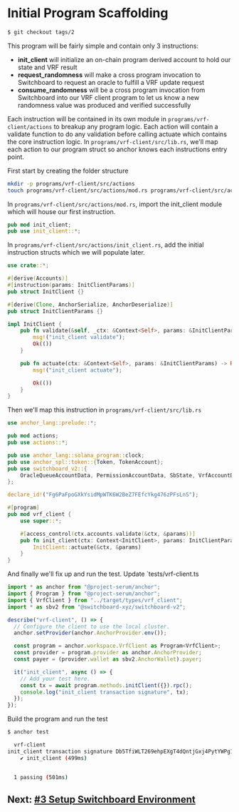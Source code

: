 # Initial Program Scaffolding

```bash
$ git checkout tags/2
```

This program will be fairly simple and contain only 3 instructions:

- **init_client** will initialize an on-chain program derived account to hold
  our state and VRF result
- **request_randomness** will make a cross program invocation to Switchboard to
  request an oracle to fulfill a VRF update request
- **consume_randomness** will be a cross program invocation from Switchboard
  into our VRF client program to let us know a new randomness value was produced
  and verified successfully

Each instruction will be contained in its own module in
`programs/vrf-client/actions` to breakup any program logic. Each action will
contain a validate function to do any validation before calling actuate which
contains the core instruction logic. In `programs/vrf-client/src/lib.rs`, we'll
map each action to our program struct so anchor knows each instructions entry
point.

First start by creating the folder structure

```bash
mkdir -p programs/vrf-client/src/actions
touch programs/vrf-client/src/actions/mod.rs programs/vrf-client/src/actions/init_client.rs
```

In `programs/vrf-client/src/actions/mod.rs`, import the init_client module which
will house our first instruction.

```rust
pub mod init_client;
pub use init_client::*;
```

In `programs/vrf-client/src/actions/init_client.rs`, add the initial instruction
structs which we will populate later.

```rust
use crate::*;

#[derive(Accounts)]
#[instruction(params: InitClientParams)]
pub struct InitClient {}

#[derive(Clone, AnchorSerialize, AnchorDeserialize)]
pub struct InitClientParams {}

impl InitClient {
    pub fn validate(&self, _ctx: &Context<Self>, params: &InitClientParams) -> Result<()> {
        msg!("init_client validate");
        Ok(())
    }

    pub fn actuate(ctx: &Context<Self>, params: &InitClientParams) -> Result<()> {
        msg!("init_client actuate");

        Ok(())
    }
}
```

Then we'll map this instruction in `programs/vrf-client/src/lib.rs`

```rust
use anchor_lang::prelude::*;

pub mod actions;
pub use actions::*;

pub use anchor_lang::solana_program::clock;
pub use anchor_spl::token::{Token, TokenAccount};
pub use switchboard_v2::{
    OracleQueueAccountData, PermissionAccountData, SbState, VrfAccountData, VrfRequestRandomness,
};

declare_id!("Fg6PaFpoGXkYsidMpWTK6W2BeZ7FEfcYkg476zPFsLnS");

#[program]
pub mod vrf_client {
    use super::*;

    #[access_control(ctx.accounts.validate(&ctx, &params))]
    pub fn init_client(ctx: Context<InitClient>, params: InitClientParams) -> Result<()> {
        InitClient::actuate(&ctx, &params)
    }
}
```

And finally we'll fix up and run the test. Update `tests/vrf-client.ts

```typescript
import * as anchor from "@project-serum/anchor";
import { Program } from "@project-serum/anchor";
import { VrfClient } from "../target/types/vrf_client";
import * as sbv2 from "@switchboard-xyz/switchboard-v2";

describe("vrf-client", () => {
  // Configure the client to use the local cluster.
  anchor.setProvider(anchor.AnchorProvider.env());

  const program = anchor.workspace.VrfClient as Program<VrfClient>;
  const provider = program.provider as anchor.AnchorProvider;
  const payer = (provider.wallet as sbv2.AnchorWallet).payer;

  it("init_client", async () => {
    // Add your test here.
    const tx = await program.methods.initClient({}).rpc();
    console.log("init_client transaction signature", tx);
  });
});
```

Build the program and run the test

```bash
$ anchor test

  vrf-client
init_client transaction signature Db5TfiWLT269ehpEXgT4dQntjGxj4PytYWPg1XCANcDGqseedGmqq4S5xkQ3RWkHx1FsdmpxSP1p5HKUYomiqAJ
    ✔ init_client (499ms)


  1 passing (501ms)
```

## Next: [#3 Setup Switchboard Environment](./3_setup_switchboard_environment.md)
